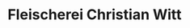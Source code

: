 ---
title: "Fleischerei Christian Witt"
url: /huerup/fleischerei-christian-witt/
shop: Metzgerei
---